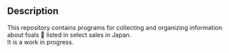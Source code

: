 ## Description
This repository contains programs for collecting and organizing information about foals :racehorse: listed in select sales in Japan.  
It is a work in progress.
